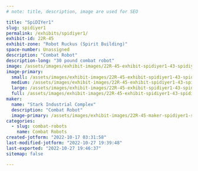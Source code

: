 ```yaml
---
# note: title, description, image are used for SEO

title: "SpiDIYer1"
slug: spidiyer1
permalink: /exhibits/spidiyer1/
exhibit-id: 22R-45
exhibit-zone: "Robot Ruckus (Spirit Building)"
space-number: Unassigned
description: "Combat Robot"
description-long: "30 pound combat robot"
image: /assets/images/exhibit-images/22R-45-exhibit-spidiyer1-43-spidiyr-9824-large.png
image-primary: 
  small: /assets/images/exhibit-images/22R-45-exhibit-spidiyer1-43-spidiyr-9824-small.png
  medium: /assets/images/exhibit-images/22R-45-exhibit-spidiyer1-43-spidiyr-9824-medium.png
  large: /assets/images/exhibit-images/22R-45-exhibit-spidiyer1-43-spidiyr-9824-large.png
  full: /assets/images/exhibit-images/22R-45-exhibit-spidiyer1-43-spidiyr-9824-full.png
maker: 
  name: "Stark Industrial Complex"
  description: "Combat Robot"
  image-primary: /assets/images/exhibit-images/22R-45-maker-spidiyer1-spidiyr-medium.png
categories: 
  - slug: combat-robots
    name: Combat Robots
created-jotform: "2022-10-17 03:31:58"
last-modified-jotform: "2022-10-27 19:39:48"
last-exported: "2022-10-27 19:46:37"
sitemap: false

---
```

